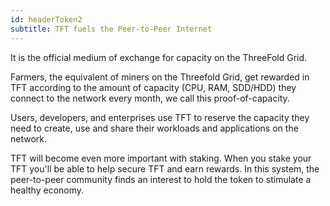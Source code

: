 ```yaml
---
id: headerToken2
subtitle: TFT fuels the Peer-to-Peer Internet
---
```


It is the official medium of exchange for capacity on the ThreeFold Grid.

Farmers, the equivalent of miners on the Threefold Grid, get rewarded in TFT according to the amount of capacity (CPU, RAM, SDD/HDD) they connect to the network every month, we call this proof-of-capacity.

Users, developers, and enterprises use TFT to reserve the capacity they need to create, use and share their workloads and applications on the network.

TFT will become even more important with staking. When you stake your TFT you'll be able to help secure TFT and earn rewards. In this system, the peer-to-peer community finds an interest to hold the token to stimulate a healthy economy.